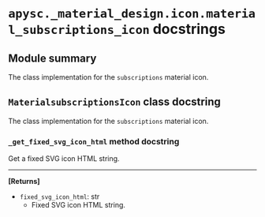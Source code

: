 # `apysc._material_design.icon.material_subscriptions_icon` docstrings

## Module summary

The class implementation for the `subscriptions` material icon.

## `MaterialsubscriptionsIcon` class docstring

The class implementation for the `subscriptions` material icon.

### `_get_fixed_svg_icon_html` method docstring

Get a fixed SVG icon HTML string.<hr>

**[Returns]**

- `fixed_svg_icon_html`: str
  - Fixed SVG icon HTML string.